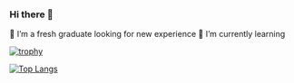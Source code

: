 ### Hi there 👋

🔭 I’m a fresh graduate looking for new experience
🌱 I’m currently learning 

[![trophy](https://github-profile-trophy.vercel.app/?username=iomxin&rank=-SECRET&column=4&theme=matrix&margin-w=15&margin-h=15)](https://github.com/ryo-ma/github-profile-trophy)

[![Top Langs](https://github-readme-stats.vercel.app/api/top-langs/?username=iomxin&theme=blue-green&layout=compact)](https://github.com/anuraghazra/github-readme-stats)
<!--
- 👯 I’m looking to collaborate on ...
- 🤔 I’m looking for help with ...
- 💬 Ask me about ...
- 📫 How to reach me: ...
- 😄 Pronouns: ...
- ⚡ Fun fact: ...

